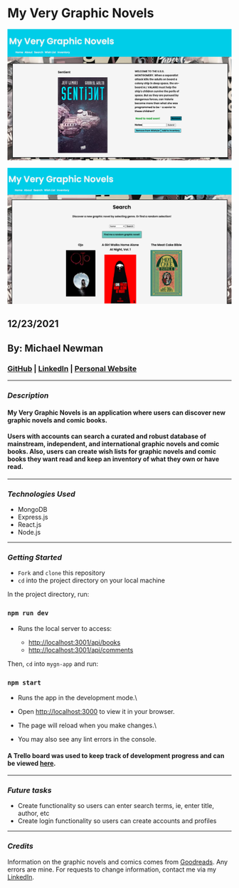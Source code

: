 # My Very Graphic Novels

![BookDetail component](mygn-app/src/styles/images/screenshot_2.png)

![Search functionality](mygn-app/src/styles/images/screenshot_1.png)

## 12/23/2021

## By: Michael Newman

### [GitHub](https://github.com/therealmikenew) | [LinkedIn](https://www.linkedin.com/in/therealmichaelnewman/) | [Personal Website](https://www.therealmichaelnewman.com/)

---

### **_Description_**

#### My Very Graphic Novels is an application where users can discover new graphic novels and comic books.

#### Users with accounts can search a curated and robust database of mainstream, independent, and international graphic novels and comic books. Also, users can create wish lists for graphic novels and comic books they want read and keep an inventory of what they own or have read.

---

### **_Technologies Used_**

- MongoDB
- Express.js
- React.js
- Node.js

---

### **_Getting Started_**

- `Fork` and `clone` this repository
- `cd` into the project directory on your local machine

In the project directory, run:

### `npm run dev`

- Runs the local server to access:

  - [http://localhost:3001/api/books](http://localhost:3001/api/books)
  - [http://localhost:3001/api/comments](http://localhost:3001/api/comments)

Then, `cd` into `mygn-app` and run:

### `npm start`

- Runs the app in the development mode.\
- Open [http://localhost:3000](http://localhost:3000) to view it in your browser.

- The page will reload when you make changes.\
- You may also see any lint errors in the console.

#### A Trello board was used to keep track of development progress and can be viewed [here](https://trello.com/b/XbMC6STN/my-very-graphic-novels).

---

### **_Future tasks_**

- Create functionality so users can enter search terms, ie, enter title, author, etc
- Create login functionality so users can create accounts and profiles

---

### **_Credits_**

Information on the graphic novels and comics comes from [Goodreads](https://www.goodreads.com/). Any errors are mine. For requests to change information, contact me via my [LinkedIn](https://www.linkedin.com/in/therealmichaelnewman/).
